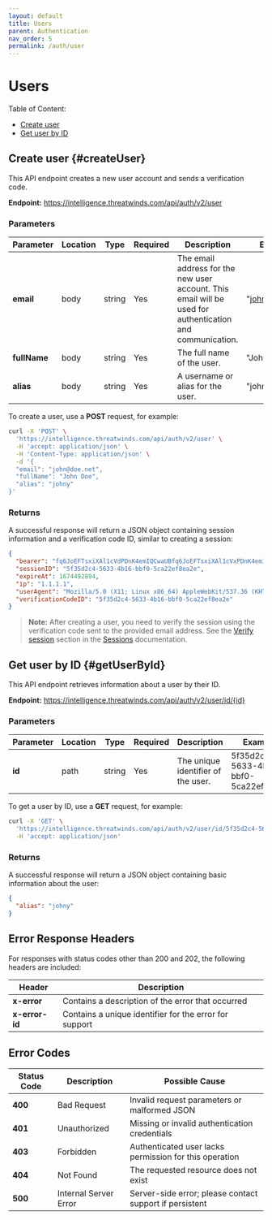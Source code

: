 ```yaml
---
layout: default
title: Users
parent: Authentication
nav_order: 5
permalink: /auth/user
---
```


# Users

Table of Content:

* [Create user](#createUser)
* [Get user by ID](#getUserById)

## Create user {#createUser}
This API endpoint creates a new user account and sends a verification code.

**Endpoint:** https://intelligence.threatwinds.com/api/auth/v2/user

### Parameters

| Parameter    | Location | Type   | Required | Description                                                                                               | Example        |
|--------------|----------|--------|----------|-----------------------------------------------------------------------------------------------------------|----------------|
| **email**    | body     | string | Yes      | The email address for the new user account. This email will be used for authentication and communication. | "john@doe.net" |
| **fullName** | body     | string | Yes      | The full name of the user.                                                                                | "John Doe"     |
| **alias**    | body     | string | Yes      | A username or alias for the user.                                                                         | "johny"        |

To create a user, use a **POST** request, for example:

```bash
curl -X 'POST' \
  'https://intelligence.threatwinds.com/api/auth/v2/user' \
  -H 'accept: application/json' \
  -H 'Content-Type: application/json' \
  -d '{
  "email": "john@doe.net",
  "fullName": "John Doe",
  "alias": "johny"
}'
```

### Returns

A successful response will return a JSON object containing session information and a verification code ID, similar to creating a session:

```json
{
  "bearer": "fq6JoEFTsxiXAl1cVdPDnK4emIQCwaUBfq6JoEFTsxiXAl1cVxPDnK4emIQCwaUB",
  "sessionID": "5f35d2c4-5633-4b16-bbf0-5ca22ef8ea2e",
  "expireAt": 1674492894,
  "ip": "1.1.1.1",
  "userAgent": "Mozilla/5.0 (X11; Linux x86_64) AppleWebKit/537.36 (KHTML, like Gecko) Chrome/51.0.2704.103 Safari/537.36",
  "verificationCodeID": "5f35d2c4-5633-4b16-bbf0-5ca22ef8ea2e"
}
```

> **Note:** After creating a user, you need to verify the session using the verification code sent to the provided email address. See the [Verify session](#verifySession) section in the [Sessions](/auth/session) documentation.

## Get user by ID {#getUserById}

This API endpoint retrieves information about a user by their ID.

**Endpoint:** https://intelligence.threatwinds.com/api/auth/v2/user/id/{id}

### Parameters

| Parameter | Location | Type   | Required | Description                        | Example                              |
|-----------|----------|--------|----------|------------------------------------|--------------------------------------|
| **id**    | path     | string | Yes      | The unique identifier of the user. | 5f35d2c4-5633-4b16-bbf0-5ca22ef8ea2e |

To get a user by ID, use a **GET** request, for example:

```bash
curl -X 'GET' \
  'https://intelligence.threatwinds.com/api/auth/v2/user/id/5f35d2c4-5633-4b16-bbf0-5ca22ef8ea2e' \
  -H 'accept: application/json'
```

### Returns

A successful response will return a JSON object containing basic information about the user:

```json
{
  "alias": "johny"
}
```

## Error Response Headers

For responses with status codes other than 200 and 202, the following headers are included:

| Header        | Description                                                |
|---------------|------------------------------------------------------------|
| **x-error**   | Contains a description of the error that occurred          |
| **x-error-id**| Contains a unique identifier for the error for support     |

## Error Codes

| Status Code | Description           | Possible Cause                                          |
|-------------|-----------------------|---------------------------------------------------------|
| **400**     | Bad Request           | Invalid request parameters or malformed JSON            |
| **401**     | Unauthorized          | Missing or invalid authentication credentials           |
| **403**     | Forbidden             | Authenticated user lacks permission for this operation  |
| **404**     | Not Found             | The requested resource does not exist                   |
| **500**     | Internal Server Error | Server-side error; please contact support if persistent |